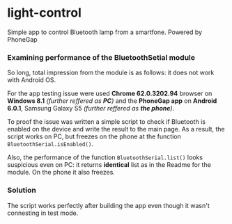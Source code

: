 # light-control
Simple app to control Bluetooth lamp from a smartfone. Powered by PhoneGap
### Examining performance of the BluetoothSetial module
So long, total impression from the module is as follows: it does not work with Android OS. 

For the app testing issue were used **Chrome 62.0.3202.94** browser on **Windows 8.1** *(further reffered as **PC**)* and the **PhoneGap app** on **Android 6.0.1**, Samsung Galaxy S5 *(further reffered as **the phone**)*.

To proof the issue was written a simple script to check if Bluetooth is enabled on the device and write the result to the main page. 
As a result, the script works on PC, but freezes on the phone at the function `BluetoothSerial.isEnabled()`.

Also, the performance of the function `BluetoothSerial.list()` looks suspicious even on PC: it returns **identical** list as in the Readme for the module. On the phone it also freezes.
### Solution
The script works perfectly after building the app even though it wasn't connesting in test mode.


